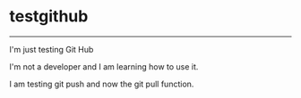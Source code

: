 # testgithub

-------------
I'm just testing Git Hub

I'm not a developer and I am learning how to use it.


I am testing git push and 
now the git pull function.


